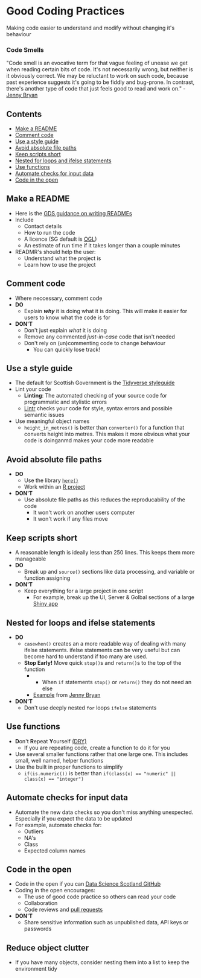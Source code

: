 # Good Coding Practices
Making code easier to understand and modify without changing it's behaviour

### Code Smells

"Code smell is an evocative term for that vague feeling of unease we get when reading certain bits of code. It's not necessarily wrong, but neither is it obviously correct. We may be reluctant to work on such code, because past experience suggests it's going to be fiddly and bug-prone. In contrast, there's another type of code that just feels good to read and work on." - [Jenny Bryan](https://github.com/jennybc/code-smells-and-feels#:~:text=GitHub%3A%20%40jennybc%20%22Code%20smell%22%20is%20an%20evocative%20term,suggests%20it%27s%20going%20to%20be%20fiddly%20and%20bug-prone.)

## Contents
- [Make a README](#make-a-readme)
- [Comment code](#comment-code)
- [Use a style guide](#use-a-style-guide)
- [Avoid absolute file paths](#avoid-absolute-file-paths)
- [Keep scripts short](#keep-scripts-short)
- [Nested for loops and ifelse statements](#nested-for-loops-and-ifelse-statements)
- [Use functions](#use-functions)
- [Automate checks for input data](#automate-checks-for-input-data)
- [Code in the open](#code-in-the-open)



## Make a README 
  * Here is the [GDS guidance on writing READMEs](https://gds-way.cloudapps.digital/manuals/readme-guidance.html#writing-readmes)
  * Include
      * Contact details
      * How to run the code
      * A licence (SG default is [OGL](http://www.nationalarchives.gov.uk/doc/open-government-licence/version/3/))
      * An estimate of run time if it takes longer than a couple minutes
  * READMR's should help the user: 
      * Understand what the project is
      * Learn how to use the project
      
      
## Comment code
  * Where neccessary, comment code 
  * **DO** 
      * Explain _**why**_ it is doing what it is doing. This will make it easier for users to know what the code is for
  * **DON'T** 
      * Don't just explain *what* it is doing
      * Remove any commented *just-in-case* code that isn't needed
      * Don't rely on (un)commenting code to change behaviour
          * You can quickly lose track!
  
## Use a style guide 
  * The default for Scottish Government is the [Tidyverse styleguide](https://style.tidyverse.org/)
  * Lint your code
      * **Linting**: The automated checking of your source code for programmatic and stylistic errors
      * [Lintr](https://github.com/jimhester/lintr) checks your code for style, syntax errors and possible semantic issues
  * Use meaningful object names
      * `height_in_metres()` is better than `converter()` for a function that converts height into metres. This makes it more obvious what your code is doinganmd makes your code more readable
  
## Avoid absolute file paths
  * **DO**
      * Use the library [`here()`](https://github.com/krlmlr/here)
      * Work within an [R project](https://support.rstudio.com/hc/en-us/articles/200526207-Using-Projects)
  * **DON'T** 
      * Use absolute file paths as this reduces the reproducability of the code
          * It won't work on another users computer
          * It won't work if any files move
      
## Keep scripts short
  * A reasonable length is ideally less than 250 lines. This keeps them more manageable
  * **DO**
      * Break up and `source()` sections like data processing, and variable or function assigning
  * **DON'T**
      * Keep everything for a large project in one script
          * For example, break up the UI, Server & Golbal sections of a large [Shiny app](https://shiny.rstudio.com/articles/basics.html)
  
 
  
## Nested for loops and ifelse statements
  * **DO**
      * `casewhen()` creates an a more readable way of dealing with many ifelse statements. ifelse statements can be very useful but can become hard to understand if too many are used.
      * **Stop Early!** Move quick `stop()`s and `return()`s to the top of the function
          * * When `if` statements `stop()` or `return()` they do not need an else
          * [Example](https://github.com/rhi-batstone/code_best_practice/blob/main/early_stops.PNG) from [Jenny Bryan](https://github.com/jennybc/code-smells-and-feels/blob/master/2018-07_user-brisbane-bryan.pdf)
  * **DON'T**
      * Don't use deeply nested `for` loops `ifelse` statements
   
  
## Use functions
  * **D**on't **R**epeat **Y**ourself [(DRY)](https://en.wikipedia.org/wiki/Don%27t_repeat_yourself)
      * If you are repeating code, create a function to do it for you
  * Use several smaller functions rather that one large one. This includes small, well named, helper functions
  * Use the built in proper functions to simplify 
      * `if(is.numeric())` is better than `if(class(x) == "numeric" || class(x) == "integer")`
 
## Automate checks for input data
  * Automate the new data checks so you don't miss anything unexpected. Especially if you expect the data to be updated
  * For example, automate checks for:
      * Outliers
      * NA's
      * Class
      * Expected column names
      
  
## Code in the open 
  * Code in the open if you can [Data Science Scotland GitHub](https://github.com/DataScienceScotland)
  * Coding in the open encourages:
      * The use of good code practice so others can read your code
      * Collaboration
      * Code reviews and [pull requests](https://docs.github.com/en/free-pro-team@latest/desktop/contributing-and-collaborating-using-github-desktop/creating-an-issue-or-pull-request)
  * **DON'T**
      * Share sensitive information such as unpublished data, API keys or passwords
  
## Reduce object clutter
  * If you have many objects, consider nesting them into a list to keep the environment tidy



